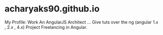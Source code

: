 # acharyaks90.github.io
My Profile: Work 
An AngularJS Architect ...
Give tuts over the ng (angular 1.x , 2.x , 4.x)
Project Freelancing in Angular.

